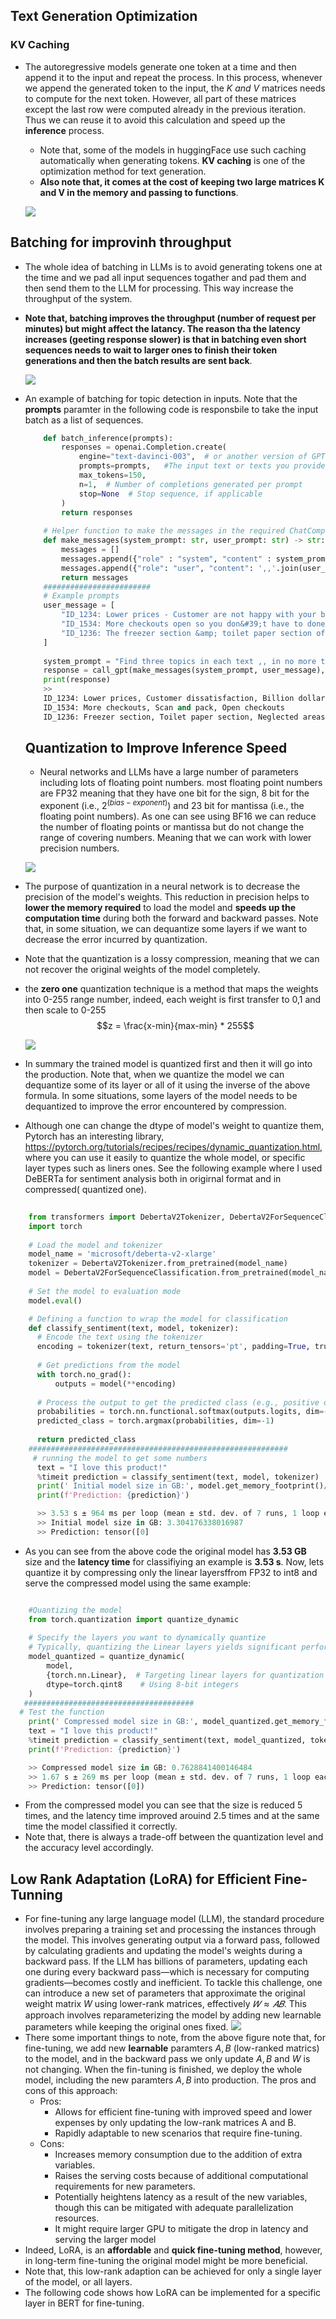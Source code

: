 ## Text Generation Optimization

### KV Caching
+ The autoregressive models generate one token at a time and then append it to the input and repeat the process. In this process, whenever we append the generated token to the input,
the __K_ and _V__ matrices needs to compute for the next token. However, all part of these matrices except the last row were computed already in the previous iteration. Thus we can reuse it to avoid this calculation
and speed up the __inference__ process.
  + Note that, some of the models in huggingFace use such caching automatically when generating tokens. __KV caching__ is one of the optimization method for text generation.
  +  __Also note that, it comes at the cost of keeping two large matrices K and V in the memory and passing to functions__.
 
  ![](https://github.com/farbodtaymouri/Books-Papers/blob/main/DP_AI/Efficiently%20Serving%20LLMs/image/KV_caching.png)

## Batching for improvinh throughput
+ The whole idea of batching in LLMs is to avoid generating tokens one at the time and we pad all input sequences togather and pad them and then send them to the LLM for processing. This way increase the throughput of the system.
+ __Note that, batching improves the throughput (number of request per minutes) but might affect the latancy. The reason tha the latency increases (geeting response slower) is that in batching even short sequences needs to wait to larger ones to finish their token generations and then the batch results are sent back__.

  ![](https://github.com/farbodtaymouri/Books-Papers/blob/main/DP_AI/Efficiently%20Serving%20LLMs/image/batch_llm.png)
+ An example of batching for topic detection in inputs. Note that the __prompts__ paramter in the following code is responsbile to take the input batch as a list of sequences. 

  ```python
      def batch_inference(prompts):
          responses = openai.Completion.create(
              engine="text-davinci-003",  # or another version of GPT-3.5
              prompts=prompts,   #The input text or texts you provide to the model. You can provide a single string or a list of strings for batch processing.
              max_tokens=150,
              n=1,  # Number of completions generated per prompt
              stop=None  # Stop sequence, if applicable
          )
          return responses
      
      # Helper function to make the messages in the required ChatCompletion format
      def make_messages(system_prompt: str, user_prompt: str) -> str:
          messages = []
          messages.append({"role" : "system", "content" : system_prompt})
          messages.append({"role": "user", "content": ',,'.join(user_prompt) })
          return messages
      ########################
      # Example prompts
      user_message = [
          "ID_1234: Lower prices - Customer are not happy with your billion dollar profits.",
          "ID_1534: More checkouts open so you don&#39;t have to done their work by scanning and packing your own groceries",
          "ID_1236: The freezer section &amp; toilet paper section of the store looks and feels like they&#39;ve been neglected compared to other areas of the store."
      ]
      
      system_prompt = "Find three topics in each text ,, in no more than 4 words. Keep the Ids in the output"
      response = call_gpt(make_messages(system_prompt, user_message), temperature=0.1)
      print(response)
      >>
      ID_1234: Lower prices, Customer dissatisfaction, Billion dollar profits
      ID_1534: More checkouts, Scan and pack, Open checkouts
      ID_1236: Freezer section, Toilet paper section, Neglected areas
  ```
  ## Quantization to Improve Inference Speed
  
  + Neural networks and LLMs have a large number of parameters including lots of floating point numbers. most floating point numbers are FP32 meaning that they have one bit for the sign, 8 bit for the exponent (i.e., $2^{(bias-exponent)}$) and 23 bit for mantissa (i.e., the floating point numbers). As one can see using BF16 we can reduce the number of floating points or mantissa but do not change the range of covering numbers. Meaning that we can work with lower precision numbers.
  
  ![](https://github.com/farbodtaymouri/Books-Papers/blob/main/DP_AI/Efficiently%20Serving%20LLMs/image/Floating_point.png)

+ The purpose of quantization in a neural network is to decrease the precision of the model's weights. This reduction in precision helps to __lower the memory required__ to load the model and __speeds up the computation time__ during both the forward and backward passes. Note that, in some situation, we can dequantize some layers if we want to decrease the error incurred by quantization.
+ Note that the quantization is a lossy compression, meaning that we can not recover the original weights of the model completely.
+ the __zero one__ quantization technique is a method that maps the weights into 0-255 range number, indeed, each weight is first transfer to 0,1 and then scale to 0-255
  $$z  = \frac{x-min}{max-min} * 255$$

  ![](https://github.com/farbodtaymouri/Books-Papers/blob/main/DP_AI/Efficiently%20Serving%20LLMs/image/zero-one.png)
+ In summary the trained model is quantized first and then it will go into the production. Note that, when we quantize the model we can dequantize some of its layer or all of it using the inverse of the above formula. In some situations, some layers of the model needs to be dequantized to improve the error encountered by compression.
+  Although one can change the dtype of model's weight to quantize them, Pytorch has an interesting library, https://pytorch.org/tutorials/recipes/recipes/dynamic_quantization.html,  where you can use it easily to quantize the whole model, or specific layer types such as liners ones. See the following example where I used DeBERTa for sentiment analysis both in origirnal format and in compressed( quantized one).
```python
    
    from transformers import DebertaV2Tokenizer, DebertaV2ForSequenceClassification
    import torch
    
    # Load the model and tokenizer
    model_name = 'microsoft/deberta-v2-xlarge'
    tokenizer = DebertaV2Tokenizer.from_pretrained(model_name)
    model = DebertaV2ForSequenceClassification.from_pretrained(model_name)
    
    # Set the model to evaluation mode
    model.eval()

    # Defining a function to wrap the model for classification
    def classify_sentiment(text, model, tokenizer):
      # Encode the text using the tokenizer
      encoding = tokenizer(text, return_tensors='pt', padding=True, truncation=True, max_length=512)
  
      # Get predictions from the model
      with torch.no_grad():
          outputs = model(**encoding)
  
      # Process the output to get the predicted class (e.g., positive or negative)
      probabilities = torch.nn.functional.softmax(outputs.logits, dim=-1)
      predicted_class = torch.argmax(probabilities, dim=-1)
  
      return predicted_class
    ##########################################################
     # running the model to get some numbers
      text = "I love this product!"
      %timeit prediction = classify_sentiment(text, model, tokenizer)
      print(' Initial model size in GB:', model.get_memory_footprint()/(1024*1024*1024))
      print(f'Prediction: {prediction}')

      >> 3.53 s ± 964 ms per loop (mean ± std. dev. of 7 runs, 1 loop each)
      >> Initial model size in GB: 3.304176338016987
      >> Prediction: tensor([0]

```
+ As you can see from the above code the original model has __3.53 GB__ size and the __latency time__ for classifiying an example is __3.53 s__. Now, lets quantize it by compressing only the linear layersffrom FP32 to int8 and serve the compressed model using the same example:
```python

    #Quantizing the model
    from torch.quantization import quantize_dynamic
    
    # Specify the layers you want to dynamically quantize
    # Typically, quantizing the Linear layers yields significant performance improvements
    model_quantized = quantize_dynamic(
        model, 
        {torch.nn.Linear},  # Targeting linear layers for quantization
        dtype=torch.qint8    # Using 8-bit integers
    )
   ######################################
  # Test the function
    print(' Compressed model size in GB:', model_quantized.get_memory_footprint()/(1024*1024*1024))
    text = "I love this product!"
    %timeit prediction = classify_sentiment(text, model_quantized, tokenizer)
    print(f'Prediction: {prediction}')

    >> Compressed model size in GB: 0.7628841400146484
    >> 1.67 s ± 269 ms per loop (mean ± std. dev. of 7 runs, 1 loop each)
    >> Prediction: tensor([0])
```
+ From the compressed model you can see that the size is reduced 5 times, and the latency time improved arouind 2.5 times and at the same time the model classified it correctly.
+ Note that, there is always a trade-off between the quantization level and the accuracy level accordingly.

## Low Rank Adaptation (LoRA) for Efficient Fine-Tunning 
+ For fine-tuning any large language model (LLM), the standard procedure involves preparing a training set and processing the instances through the model. This involves generating output via a forward pass, followed by calculating gradients and updating the model's weights during a backward pass. If the LLM has billions of parameters, updating each one during every backward pass—which is necessary for computing gradients—becomes costly and inefficient. To tackle this challenge, one can introduce a new set of parameters that approximate the original weight matrix 
$W$ using lower-rank matrices, effectively 
$𝑊≈𝐴𝐵$. This approach involves reparameterizing the model by adding new learnable parameters while keeping the original ones fixed.
  ![](https://github.com/farbodtaymouri/Books-Papers/blob/main/DP_AI/Efficiently%20Serving%20LLMs/image/LoRa.png)
+ There some important things to note, from the above figure note that, for fine-tuning, we add new __learnable__ paramters $A,B$ (low-ranked matrics) to the model, and in the backward pass we only update $A,B$ and $W$ is not changing. When the fin-tuning is finished, we deploy the whole model, including the new paramters $A,B$ into production. The pros and cons of this approach:
  + Pros:
    + Allows for efficient fine-tuning with improved speed and lower expenses by only updating the low-rank matrices A and  B.
    + Rapidly adaptable to new scenarios that require fine-tuning.
  + Cons:
    + Increases memory consumption due to the addition of extra variables.
    + Raises the serving costs because of additional computational requirements for new parameters.
    + Potentially heightens latency as a result of the new variables, though this can be mitigated with adequate parallelization resources.
    + It might require larger GPU to mitigate the drop in latency and serving the larger model
+ Indeed, LoRA, is an __affordable__ and __quick fine-tuning method__, however, in long-term fine-tuning the original model might be more beneficial.
+ Note that, this low-rank adaption can be achieved for only a single layer of the model, or all layers.
+ The following code shows how LoRA can be implemented for a specific layer in BERT for fine-tuning.
        
